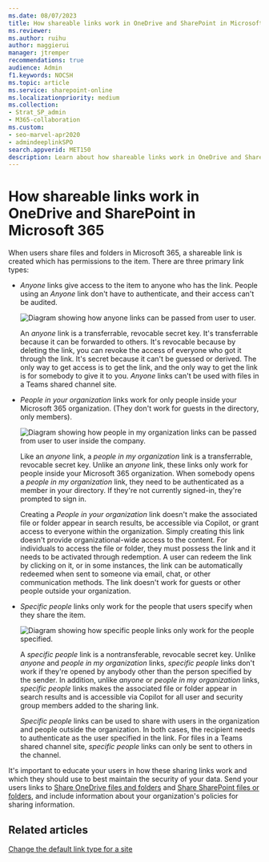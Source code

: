 ```yaml
---
ms.date: 08/07/2023
title: How shareable links work in OneDrive and SharePoint in Microsoft 365
ms.reviewer: 
ms.author: ruihu
author: maggierui
manager: jtremper
recommendations: true
audience: Admin
f1.keywords: NOCSH
ms.topic: article
ms.service: sharepoint-online
ms.localizationpriority: medium
ms.collection:  
- Strat_SP_admin
- M365-collaboration
ms.custom:
- seo-marvel-apr2020
- admindeeplinkSPO
search.appverid: MET150
description: Learn about how shareable links work in OneDrive and SharePoint in Microsoft 365.
---
```


# How shareable links work in OneDrive and SharePoint in Microsoft 365

When users share files and folders in Microsoft 365, a shareable link is created which has permissions to the item. There are three primary link types:

- *Anyone* links give access to the item to anyone who has the link. People using an *Anyone* link don't have to authenticate, and their access can't be audited.

  ![Diagram showing how anyone links can be passed from user to user.](media/DMC_SharePointSharingLinks_Anyone.png)
      
  An *anyone* link is a transferrable, revocable secret key. It's transferrable because it can be forwarded to others. It's revocable because by deleting the link, you can revoke the access of everyone who got it through the link. It's secret because it can't be guessed or derived. The only way to get access is to get the link, and the only way to get the link is for somebody to give it to you. *Anyone* links can't be used with files in a Teams shared channel site.


- *People in your organization* links work for only people inside your Microsoft 365 organization. (They don't work for guests in the directory, only members).  

  ![Diagram showing how people in my organization links can be passed from user to user inside the company.](media/DMC_SharePointSharingLinks_PeopleInYourOrganization.png)
  
  Like an *anyone* link, a *people in my organization* link is a transferrable, revocable secret key. Unlike an *anyone* link, these links only work for people inside your Microsoft 365 organization. When somebody opens a *people in my organization* link, they need to be authenticated as a member in your directory. If they're not currently signed-in, they're prompted to sign in. 

  Creating a *People in your organization* link doesn't make the associated file or folder appear in search results, be accessible via Copilot, or grant access to everyone within the organization. Simply creating this link doesn't provide organizational-wide access to the content. For individuals to access the file or folder, they must possess the link and it needs to be activated through redemption. A user can redeem the link by clicking on it, or in some instances, the link can be automatically redeemed when sent to someone via email, chat, or other communication methods. The link doesn't work for guests or other people outside your organization.
  
- *Specific people* links only work for the people that users specify when they share the item.  

  ![Diagram showing how specific people links only work for the people specified.](media/DMC_SharePointSharingLinks_Specific.png)

  A *specific people* link is a nontransferable, revocable secret key. Unlike *anyone* and *people in my organization* links, *specific people* links don't work if they're opened by anybody other than the person specified by the sender. In addition, unlike *anyone* or *people in my organization* links, *specific people* links makes the associated file or folder appear in search results and is accessible via Copilot for all user and security group members added to the sharing link.  
  
  *Specific people* links can be used to share with users in the organization and people outside the organization. In both cases, the recipient needs to authenticate as the user specified in the link. For files in a Teams shared channel site, *specific people* links can only be sent to others in the channel.

It's important to educate your users in how these sharing links work and which they should use to best maintain the security of your data. Send your users links to [Share OneDrive files and folders](https://support.office.com/article/9fcc2f7d-de0c-4cec-93b0-a82024800c07) and [Share SharePoint files or folders](https://support.office.com/article/1fe37332-0f9a-4719-970e-d2578da4941c), and include information about your organization's policies for sharing information.

## Related articles

[Change the default link type for a site](change-default-sharing-link.md)
